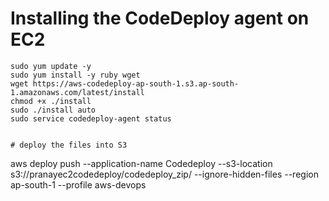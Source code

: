 
# Installing the CodeDeploy agent on EC2
```
sudo yum update -y
sudo yum install -y ruby wget
wget https://aws-codedeploy-ap-south-1.s3.ap-south-1.amazonaws.com/latest/install
chmod +x ./install
sudo ./install auto
sudo service codedeploy-agent status
```
```

# deploy the files into S3
```
aws deploy push --application-name Codedeploy --s3-location s3://pranayec2codedeploy/codedeploy_zip/ --ignore-hidden-files --region ap-south-1 --profile aws-devops
```
